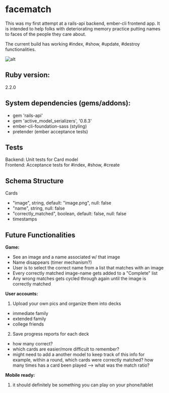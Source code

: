 # facematch

This was my first attempt at a rails-api backend, ember-cli frontend app. It is
intended to help folks with deteriorating memory practice putting names to faces
of the people they care about.

The current build has working #index, #show, #update, #destroy functionalities.

![alt](https://s3.amazonaws.com/facematch-production/static/out.gif)

## Ruby version:
2.2.0

## System dependencies (gems/addons):
- gem 'rails-api'
- gem 'active_model_serializers', '0.8.3'
- ember-cli-foundation-sass (styling)
- pretender (ember acceptance tests)

## Tests
Backend: Unit tests for Card model  
Frontend: Acceptance tests for #index, #show, #create

## Schema Structure

Cards
- "image", string, default: "image.png", null: false
- "name", string, null: false
- "correctly_matched", boolean, default: false, null: false
- timestamps

## Future Functionalities

**Game:**
- See an image and a name associated w/ that image
- Name disappears (timer mechanism?)
- User is to select the correct name from a list that matches with an image
- Every correctly matched image-name gets added to a "Complete" list
- Any wrong matches gets cycled through again until the image is correctly matched  

**User accounts:**

1) Upload your own pics and organize them into decks
- immediate family
- extended family
- college friends

2) Save progress reports for each deck
- how many correct?
- which cards are easier/more difficult to remember?
- might need to add a another model to keep track of this info for example, within a round, which cards were correctly matched? how many times has a card been played --> what was the match ratio?

**Mobile ready:**

1) it should definitely be something you can play on your phone/tablet
